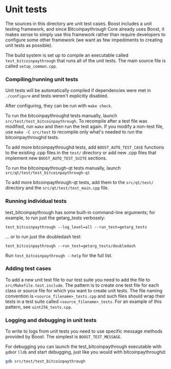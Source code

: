 # Unit tests

The sources in this directory are unit test cases. Boost includes a
unit testing framework, and since Bitcoinpaythrough Core already uses Boost, it makes
sense to simply use this framework rather than require developers to
configure some other framework (we want as few impediments to creating
unit tests as possible).

The build system is set up to compile an executable called `test_bitcoinpaythrough`
that runs all of the unit tests. The main source file is called
`setup_common.cpp`.

### Compiling/running unit tests

Unit tests will be automatically compiled if dependencies were met in `./configure`
and tests weren't explicitly disabled.

After configuring, they can be run with `make check`.

To run the bitcoinpaythroughd tests manually, launch `src/test/test_bitcoinpaythrough`. To recompile
after a test file was modified, run `make` and then run the test again. If you
modify a non-test file, use `make -C src/test` to recompile only what's needed
to run the bitcoinpaythroughd tests.

To add more bitcoinpaythroughd tests, add `BOOST_AUTO_TEST_CASE` functions to the existing
.cpp files in the `test/` directory or add new .cpp files that
implement new `BOOST_AUTO_TEST_SUITE` sections.

To run the bitcoinpaythrough-qt tests manually, launch `src/qt/test/test_bitcoinpaythrough-qt`

To add more bitcoinpaythrough-qt tests, add them to the `src/qt/test/` directory and
the `src/qt/test/test_main.cpp` file.

### Running individual tests

test_bitcoinpaythrough has some built-in command-line arguments; for
example, to run just the getarg_tests verbosely:

    test_bitcoinpaythrough --log_level=all --run_test=getarg_tests

... or to run just the doubledash test:

    test_bitcoinpaythrough --run_test=getarg_tests/doubledash

Run `test_bitcoinpaythrough --help` for the full list.

### Adding test cases

To add a new unit test file to our test suite you need
to add the file to `src/Makefile.test.include`. The pattern is to create
one test file for each class or source file for which you want to create
unit tests. The file naming convention is `<source_filename>_tests.cpp`
and such files should wrap their tests in a test suite
called `<source_filename>_tests`. For an example of this pattern,
see `uint256_tests.cpp`.

### Logging and debugging in unit tests

To write to logs from unit tests you need to use specific message methods
provided by Boost. The simplest is `BOOST_TEST_MESSAGE`.

For debugging you can launch the test_bitcoinpaythrough executable with `gdb`or `lldb` and
start debugging, just like you would with bitcoinpaythroughd:

```bash
gdb src/test/test_bitcoinpaythrough
```
